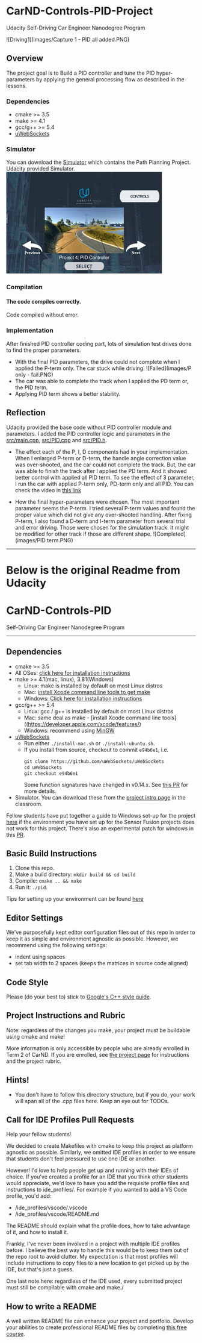 # CarND-Controls-PID-Project
Udacity Self-Driving Car Engineer Nanodegree Program

![Driving1](images/Capture 1 - PID all added.PNG)

## Overview
The project goal is to Build a PID controller and tune the PID hyper-parameters by applying the general processing flow as described in the lessons.

### Dependencies
* cmake >= 3.5
* make >= 4.1
* gcc/g++ >= 5.4
* [uWebSockets](https://github.com/uWebSockets/uWebSockets)

### Simulator
You can download the [Simulator](https://github.com/udacity/self-driving-car-sim/releases/tag/T3_v1.2) which contains the Path Planning Project.
Udacity provided Simulator.
![Simulator](images/simulator.PNG)

### Compilation
#### The code compiles correctly.
Code compiled without error.

### Implementation
After finished PID controller coding part, lots of simulation test drives done to find the proper parameters.

* With the final PID parameters, the drive could not complete when I applied the P-term only. The car stuck while driving.
  ![Failed](images/P only - fail.PNG)
* The car was able to complete the track when I applied the PD term or, the PID term.
* Applying PID term shows a better stability.

## Reflection
Udacity provided the base code without PID controller module and parameters. I added the PID controller logic and parameters in the [src/main.cpp](https://github.com/Hyun5/CarND-PID-Control-Project/blob/master/src/main.cpp), [src/PID.cpp](https://github.com/Hyun5/CarND-PID-Control-Project/blob/master/src/PID.cpp) and [src/PID.h](https://github.com/Hyun5/CarND-PID-Control-Project/blob/master/src/PID.h).

* The effect each of the P, I, D components had in your implementation.
When I enlarged P-term or D-term, the handle angle correction value was over-shooted, and the car could not complete the track. But, the car was able to finish the track after I applied the PD term. And it showed better control with applied all PID term. To see the effect of 3 parameter, I run the car with applied P-term only, PD-term only and all PID. You can check the video in [this link](https://www.youtube.com/watch?v=N2uGhe05O3U)

* How the final hyper-parameters were chosen.
The most important parameter seems the P-term. I tried several P-term values and found the proper value which did not give any over-shooted handling. After fixing P-term, I also found a D-term and I-term parameter from several trial and error driving.
Those were chosen for the simulation track. It might be modified for other track if those are different shape.
  ![Completed](images/PID term.PNG)

---
# Below is the original Readme from Udacity 

# CarND-Controls-PID
Self-Driving Car Engineer Nanodegree Program

---

## Dependencies

* cmake >= 3.5
 * All OSes: [click here for installation instructions](https://cmake.org/install/)
* make >= 4.1(mac, linux), 3.81(Windows)
  * Linux: make is installed by default on most Linux distros
  * Mac: [install Xcode command line tools to get make](https://developer.apple.com/xcode/features/)
  * Windows: [Click here for installation instructions](http://gnuwin32.sourceforge.net/packages/make.htm)
* gcc/g++ >= 5.4
  * Linux: gcc / g++ is installed by default on most Linux distros
  * Mac: same deal as make - [install Xcode command line tools]((https://developer.apple.com/xcode/features/)
  * Windows: recommend using [MinGW](http://www.mingw.org/)
* [uWebSockets](https://github.com/uWebSockets/uWebSockets)
  * Run either `./install-mac.sh` or `./install-ubuntu.sh`.
  * If you install from source, checkout to commit `e94b6e1`, i.e.
    ```
    git clone https://github.com/uWebSockets/uWebSockets 
    cd uWebSockets
    git checkout e94b6e1
    ```
    Some function signatures have changed in v0.14.x. See [this PR](https://github.com/udacity/CarND-MPC-Project/pull/3) for more details.
* Simulator. You can download these from the [project intro page](https://github.com/udacity/self-driving-car-sim/releases) in the classroom.

Fellow students have put together a guide to Windows set-up for the project [here](https://s3-us-west-1.amazonaws.com/udacity-selfdrivingcar/files/Kidnapped_Vehicle_Windows_Setup.pdf) if the environment you have set up for the Sensor Fusion projects does not work for this project. There's also an experimental patch for windows in this [PR](https://github.com/udacity/CarND-PID-Control-Project/pull/3).

## Basic Build Instructions

1. Clone this repo.
2. Make a build directory: `mkdir build && cd build`
3. Compile: `cmake .. && make`
4. Run it: `./pid`. 

Tips for setting up your environment can be found [here](https://classroom.udacity.com/nanodegrees/nd013/parts/40f38239-66b6-46ec-ae68-03afd8a601c8/modules/0949fca6-b379-42af-a919-ee50aa304e6a/lessons/f758c44c-5e40-4e01-93b5-1a82aa4e044f/concepts/23d376c7-0195-4276-bdf0-e02f1f3c665d)

## Editor Settings

We've purposefully kept editor configuration files out of this repo in order to
keep it as simple and environment agnostic as possible. However, we recommend
using the following settings:

* indent using spaces
* set tab width to 2 spaces (keeps the matrices in source code aligned)

## Code Style

Please (do your best to) stick to [Google's C++ style guide](https://google.github.io/styleguide/cppguide.html).

## Project Instructions and Rubric

Note: regardless of the changes you make, your project must be buildable using
cmake and make!

More information is only accessible by people who are already enrolled in Term 2
of CarND. If you are enrolled, see [the project page](https://classroom.udacity.com/nanodegrees/nd013/parts/40f38239-66b6-46ec-ae68-03afd8a601c8/modules/f1820894-8322-4bb3-81aa-b26b3c6dcbaf/lessons/e8235395-22dd-4b87-88e0-d108c5e5bbf4/concepts/6a4d8d42-6a04-4aa6-b284-1697c0fd6562)
for instructions and the project rubric.

## Hints!

* You don't have to follow this directory structure, but if you do, your work
  will span all of the .cpp files here. Keep an eye out for TODOs.

## Call for IDE Profiles Pull Requests

Help your fellow students!

We decided to create Makefiles with cmake to keep this project as platform
agnostic as possible. Similarly, we omitted IDE profiles in order to we ensure
that students don't feel pressured to use one IDE or another.

However! I'd love to help people get up and running with their IDEs of choice.
If you've created a profile for an IDE that you think other students would
appreciate, we'd love to have you add the requisite profile files and
instructions to ide_profiles/. For example if you wanted to add a VS Code
profile, you'd add:

* /ide_profiles/vscode/.vscode
* /ide_profiles/vscode/README.md

The README should explain what the profile does, how to take advantage of it,
and how to install it.

Frankly, I've never been involved in a project with multiple IDE profiles
before. I believe the best way to handle this would be to keep them out of the
repo root to avoid clutter. My expectation is that most profiles will include
instructions to copy files to a new location to get picked up by the IDE, but
that's just a guess.

One last note here: regardless of the IDE used, every submitted project must
still be compilable with cmake and make./

## How to write a README
A well written README file can enhance your project and portfolio.  Develop your abilities to create professional README files by completing [this free course](https://www.udacity.com/course/writing-readmes--ud777).

